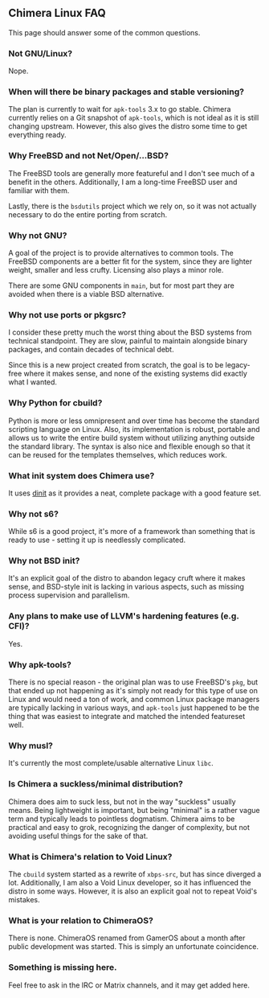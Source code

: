 ## Chimera Linux FAQ

This page should answer some of the common questions.

### Not GNU/Linux?

Nope.

### When will there be binary packages and stable versioning?

The plan is currently to wait for `apk-tools` 3.x to go stable. Chimera
currently relies on a Git snapshot of `apk-tools`, which is not ideal as
it is still changing upstream. However, this also gives the distro some
time to get everything ready.

### Why FreeBSD and not Net/Open/...BSD?

The FreeBSD tools are generally more featureful and I don't see much
of a benefit in the others. Additionally, I am a long-time FreeBSD user
and familiar with them.

Lastly, there is the `bsdutils` project which we rely on, so it was not
actually necessary to do the entire porting from scratch.

### Why not GNU?

A goal of the project is to provide alternatives to common tools. The
FreeBSD components are a better fit for the system, since they are lighter
weight, smaller and less crufty. Licensing also plays a minor role.

There are some GNU components in `main`, but for most part they are avoided
when there is a viable BSD alternative.

### Why not use ports or pkgsrc?

I consider these pretty much the worst thing about the BSD systems from
technical standpoint. They are slow, painful to maintain alongside binary
packages, and contain decades of technical debt.

Since this is a new project created from scratch, the goal is to be
legacy-free where it makes sense, and none of the existing systems did
exactly what I wanted.

### Why Python for cbuild?

Python is more or less omnipresent and over time has become the standard
scripting language on Linux. Also, its implementation is robust, portable
and allows us to write the entire build system without utilizing anything
outside the standard library. The syntax is also nice and flexible enough
so that it can be reused for the templates themselves, which reduces work.

### What init system does Chimera use?

It uses [dinit](https://github.com/davmac314/dinit) as it provides a neat,
complete package with a good feature set.

### Why not s6?

While s6 is a good project, it's more of a framework than something that
is ready to use - setting it up is needlessly complicated.

### Why not BSD init?

It's an explicit goal of the distro to abandon legacy cruft where it
makes sense, and BSD-style init is lacking in various aspects, such
as missing process supervision and parallelism.

### Any plans to make use of LLVM's hardening features (e.g. CFI)?

Yes.

### Why apk-tools?

There is no special reason - the original plan was to use FreeBSD's `pkg`,
but that ended up not happening as it's simply not ready for this type
of use on Linux and would need a ton of work, and common Linux package
managers are typically lacking in various ways, and `apk-tools` just
happened to be the thing that was easiest to integrate and matched the
intended featureset well.

### Why musl?

It's currently the most complete/usable alternative Linux `libc`.

### Is Chimera a suckless/minimal distribution?

Chimera does aim to suck less, but not in the way "suckless" usually
means. Being lightweight is important, but being "minimal" is a rather
vague term and typically leads to pointless dogmatism. Chimera aims
to be practical and easy to grok, recognizing the danger of complexity,
but not avoiding useful things for the sake of that.

### What is Chimera's relation to Void Linux?

The `cbuild` system started as a rewrite of `xbps-src`, but has since
diverged a lot. Additionally, I am also a Void Linux developer, so it has
influenced the distro in some ways. However, it is also an explicit goal
not to repeat Void's mistakes.

### What is your relation to ChimeraOS?

There is none. ChimeraOS renamed from GamerOS about a month after public
development was started. This is simply an unfortunate coincidence.

### Something is missing here.

Feel free to ask in the IRC or Matrix channels, and it may get added here.
